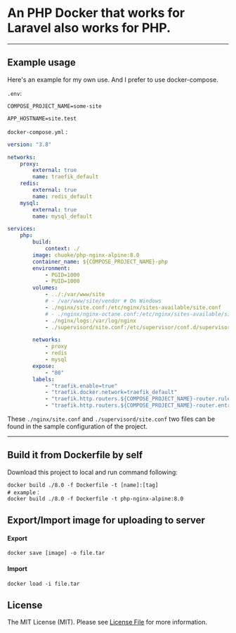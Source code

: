# An PHP Docker that works for Laravel also works for PHP.

---

## Example usage

Here's an example for my own use. And I prefer to use docker-compose.

`.env`:

```env
COMPOSE_PROJECT_NAME=some-site

APP_HOSTNAME=site.test
```

`docker-compose.yml` :

```yml
version: "3.8"

networks:
    proxy:
        external: true
        name: traefik_default
    redis:
        external: true
        name: redis_default
    mysql:
        external: true
        name: mysql_default

services:
    php:
        build:
            context: ./
        image: chuoke/php-nginx-alpine:8.0
        container_name: ${COMPOSE_PROJECT_NAME}-php
        environment:
            - PGID=1000
            - PUID=1000
        volumes:
            - ../:/var/www/site
            # - /var/www/site/vendor # On Windows
            - ./nginx/site.conf:/etc/nginx/sites-available/site.conf
            # - ./nginx/nginx-octane.conf:/etc/nginx/sites-available/site.conf
            - ./nginx/logs:/var/log/nginx
            - ./supervisord/site.conf:/etc/supervisor/conf.d/supervisord.d/site.conf

        networks:
            - proxy
            - redis
            - mysql
        expose:
            - "80"
        labels:
            - "traefik.enable=true"
            - "traefik.docker.network=traefik_default"
            - "traefik.http.routers.${COMPOSE_PROJECT_NAME}-router.rule=Host(`${APP_HOSTNAME}`)"
            - "traefik.http.routers.${COMPOSE_PROJECT_NAME}-router.entrypoints=web"
```

These `./nginx/site.conf` and `./supervisord/site.conf` two files can be found in the sample configuration of the project.

---

## Build it from Dockerfile by self

Download this project to local and run command following:

```shell
docker build ./8.0 -f Dockerfile -t [name]:[tag]
# example：
docker build ./8.0 -f Dockerfile -t php-nginx-alpine:8.0
```

## Export/Import image for uploading to server

#### Export

```
docker save [image] -o file.tar

```

#### Import

```
docker load -i file.tar
```

## License

The MIT License (MIT). Please see [License File](LICENSE.md) for more information.
